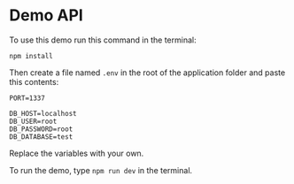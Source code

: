 # Demo API

To use this demo run this command in the terminal:

```
npm install
```

Then create a file named `.env` in the root of the application folder and paste this contents:

```
PORT=1337

DB_HOST=localhost
DB_USER=root
DB_PASSWORD=root
DB_DATABASE=test
```

Replace the variables with your own.

To run the demo, type `npm run dev` in the terminal.